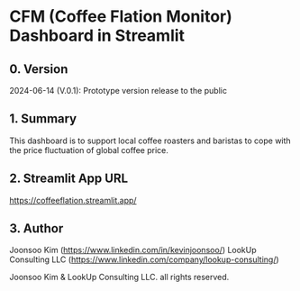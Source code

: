 # CFM (Coffee Flation Monitor) Dashboard in Streamlit
## 0. Version
2024-06-14 (V.0.1): Prototype version release to the public

## 1. Summary
This dashboard is to support local coffee roasters and baristas to cope with the price fluctuation of global coffee price. 

## 2. Streamlit App URL
https://coffeeflation.streamlit.app/

## 3. Author
Joonsoo Kim (https://www.linkedin.com/in/kevinjoonsoo/)
LookUp Consulting LLC (https://www.linkedin.com/company/lookup-consulting/)

Joonsoo Kim & LookUp Consulting LLC. all rights reserved. 
